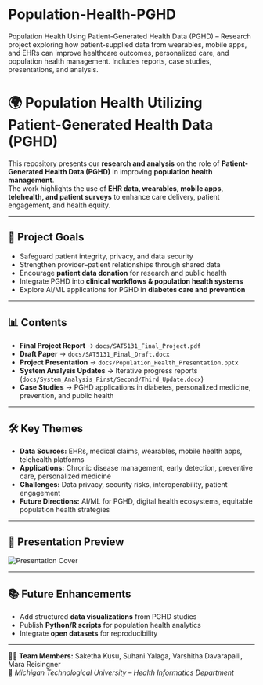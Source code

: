 # Population-Health-PGHD
Population Health Using Patient-Generated Health Data (PGHD) – Research project exploring how patient-supplied data from wearables, mobile apps, and EHRs can improve healthcare outcomes, personalized care, and population health management. Includes reports, case studies, presentations, and analysis.
# 🌍 Population Health Utilizing Patient-Generated Health Data (PGHD)

This repository presents our **research and analysis** on the role of 
**Patient-Generated Health Data (PGHD)** in improving **population health management**.  
The work highlights the use of **EHR data, wearables, mobile apps, telehealth, and patient surveys** 
to enhance care delivery, patient engagement, and health equity.

---

## 🚀 Project Goals
- Safeguard patient integrity, privacy, and data security  
- Strengthen provider–patient relationships through shared data  
- Encourage **patient data donation** for research and public health  
- Integrate PGHD into **clinical workflows & population health systems**  
- Explore AI/ML applications for PGHD in **diabetes care and prevention**  

---

## 📊 Contents
- **Final Project Report** → `docs/SAT5131_Final_Project.pdf`  
- **Draft Paper** → `docs/SAT5131_Final_Draft.docx`  
- **Project Presentation** → `docs/Population_Health_Presentation.pptx`  
- **System Analysis Updates** → Iterative progress reports (`docs/System_Analysis_First/Second/Third_Update.docx`)  
- **Case Studies** → PGHD applications in diabetes, personalized medicine, prevention, and public health  

---

## 🛠️ Key Themes
- **Data Sources:** EHRs, medical claims, wearables, mobile health apps, telehealth platforms  
- **Applications:** Chronic disease management, early detection, preventive care, personalized medicine  
- **Challenges:** Data privacy, security risks, interoperability, patient engagement  
- **Future Directions:** AI/ML for PGHD, digital health ecosystems, equitable population health strategies  

---

## 📸 Presentation Preview
![Presentation Cover](docs/Screenshot_presentation.png)

---

## 📚 Future Enhancements
- Add structured **data visualizations** from PGHD studies  
- Publish **Python/R scripts** for population health analytics  
- Integrate **open datasets** for reproducibility  

---

👩‍⚕️ **Team Members:** Saketha Kusu, Suhani Yalaga, Varshitha Davarapalli, Mara Reisingner  
📍 *Michigan Technological University – Health Informatics Department*  
